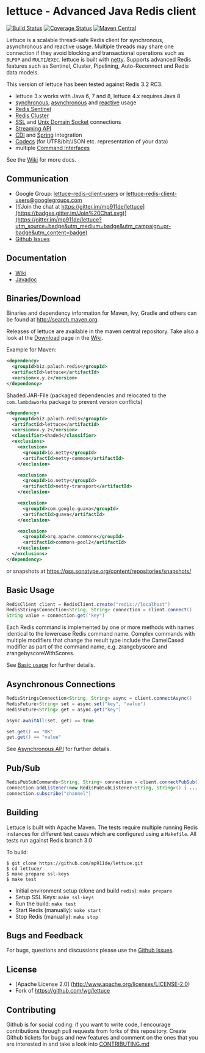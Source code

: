 lettuce - Advanced Java Redis client
===============================

[![Build Status](https://travis-ci.org/mp911de/lettuce.svg)](https://travis-ci.org/mp911de/lettuce) [![Coverage Status](https://img.shields.io/coveralls/mp911de/lettuce.svg)](https://coveralls.io/r/mp911de/lettuce) [![Maven Central](https://maven-badges.herokuapp.com/maven-central/biz.paluch.redis/lettuce/badge.svg)](https://maven-badges.herokuapp.com/maven-central/biz.paluch.redis/lettuce)

Lettuce is a scalable thread-safe Redis client for synchronous,
asynchronous and reactive usage. Multiple threads may share one connection if they avoid blocking and transactional
operations such as `BLPOP` and  `MULTI`/`EXEC`.
lettuce is built with [netty](https://github.com/netty/netty).
Supports advanced Redis features such as Sentinel, Cluster, Pipelining, Auto-Reconnect and Redis data models.

This version of lettuce has been tested against Redis 3.2 RC3.

* lettuce 3.x works with Java 6, 7 and 8, lettuce 4.x requires Java 8
* [synchronous](https://github.com/mp911de/lettuce/wiki/Basic-usage), [asynchronous](https://github.com/mp911de/lettuce/wiki/Asynchronous-API-%284.0%29) and [reactive](https://github.com/mp911de/lettuce/wiki/Reactive-API-%284.0%29) usage
* [Redis Sentinel](https://github.com/mp911de/lettuce/wiki/Redis-Sentinel)
* [Redis Cluster](https://github.com/mp911de/lettuce/wiki/Redis-Cluster)
* [SSL](https://github.com/mp911de/lettuce/wiki/SSL-Connections) and [Unix Domain Socket](https://github.com/mp911de/lettuce/wiki/Unix-Domain-Sockets) connections
* [Streaming API](https://github.com/mp911de/lettuce/wiki/Streaming-API)
* [CDI](https://github.com/mp911de/lettuce/wiki/CDI-Support) and [Spring](https://github.com/mp911de/lettuce/wiki/Spring-Support) integration
* [Codecs](https://github.com/mp911de/lettuce/wiki/Codecs) (for UTF8/bit/JSON etc. representation of your data)
* multiple [Command Interfaces](https://github.com/mp911de/lettuce/wiki/Command-Interfaces-%284.0%29)

See the [Wiki](https://github.com/mp911de/lettuce/wiki) for more docs.


Communication
---------------

* Google Group: [lettuce-redis-client-users](https://groups.google.com/d/forum/lettuce-redis-client-users) or lettuce-redis-client-users@googlegroups.com
* [![Join the chat at https://gitter.im/mp911de/lettuce](https://badges.gitter.im/Join%20Chat.svg)](https://gitter.im/mp911de/lettuce?utm_source=badge&utm_medium=badge&utm_campaign=pr-badge&utm_content=badge)
* [Github Issues](https://github.com/mp911de/lettuce/issues)


Documentation
---------------

* [Wiki](https://github.com/mp911de/lettuce/wiki)
* [Javadoc](http://redis.paluch.biz/docs/api/releases/latest/)


Binaries/Download
----------------

Binaries and dependency information for Maven, Ivy, Gradle and others can be found at http://search.maven.org.

Releases of lettuce are available in the maven central repository. Take also a look at the [Download](https://github.com/mp911de/lettuce/wiki/Download) page in the [Wiki](https://github.com/mp911de/lettuce/wiki).

Example for Maven:

```xml
<dependency>
  <groupId>biz.paluch.redis</groupId>
  <artifactId>lettuce</artifactId>
  <version>x.y.z</version>
</dependency>
```

Shaded JAR-File (packaged dependencies  and relocated to the `com.lambdaworks` package to prevent version conflicts)

```xml
<dependency>
  <groupId>biz.paluch.redis</groupId>
  <artifactId>lettuce</artifactId>
  <version>x.y.z</version>
  <classifier>shaded</classifier>
  <exclusions>
    <exclusion>
      <groupId>io.netty</groupId>
      <artifactId>netty-common</artifactId>
    </exclusion>

    <exclusion>
      <groupId>io.netty</groupId>
      <artifactId>netty-transport</artifactId>
    </exclusion>

    <exclusion>
      <groupId>com.google.guava</groupId>
      <artifactId>guava</artifactId>
    </exclusion>

    <exclusion>
      <groupId>org.apache.commons</groupId>
      <artifactId>commons-pool2</artifactId>
    </exclusion>
  </exclusions>
</dependency>
```    

or snapshots at https://oss.sonatype.org/content/repositories/snapshots/

Basic Usage
-----------

```java
RedisClient client = RedisClient.create("redis://localhost")
RedisStringsConnection<String, String> connection = client.connect()
String value = connection.get("key")
```

Each Redis command is implemented by one or more methods with names identical
to the lowercase Redis command name. Complex commands with multiple modifiers
that change the result type include the CamelCased modifier as part of the
command name, e.g. zrangebyscore and zrangebyscoreWithScores.

See [Basic usage](https://github.com/mp911de/lettuce/wiki/Basic-usage) for further details.

Asynchronous Connections
------------------------

```java
RedisStringsConnection<String, String> async = client.connectAsync()
RedisFuture<String> set = async.set("key", "value")
RedisFuture<String> get = async.get("key")

async.awaitAll(set, get) == true

set.get() == "OK"
get.get() == "value"
```

See [Asynchronous API](https://github.com/mp911de/lettuce/wiki/Asynchronous-API-%284.0%29) for further details.

Pub/Sub
-------

```java
RedisPubSubCommands<String, String> connection = client.connectPubSub().sync();
connection.addListener(new RedisPubSubListener<String, String>() { ... })
connection.subscribe("channel")
```

Building
-----------

Lettuce is built with Apache Maven. The tests require multiple running Redis instances for different test cases which
are configured using a ```Makefile```. All tests run against Redis branch 3.0

To build:

```
$ git clone https://github.com/mp911de/lettuce.git
$ cd lettuce/
$ make prepare ssl-keys
$ make test
```

* Initial environment setup (clone and build `redis`): ```make prepare```
* Setup SSL Keys: ```make ssl-keys```
* Run the build: ```make test```
* Start Redis (manually): ```make start```
* Stop Redis (manually): ```make stop```

Bugs and Feedback
-----------

For bugs, questions and discussions please use the [Github Issues](https://github.com/mp911de/lettuce/issues).

License
-------

* [Apache License 2.0] (http://www.apache.org/licenses/LICENSE-2.0)
* Fork of https://github.com/wg/lettuce

Contributing
-------

Github is for social coding: if you want to write code, I encourage contributions through pull requests from forks of this repository. 
Create Github tickets for bugs and new features and comment on the ones that you are interested in and take a look into [CONTRIBUTING.md](https://github.com/mp911de/lettuce/blob/master/.github/CONTRIBUTING.md)
                  
